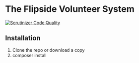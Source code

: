 # The Flipside Volunteer System
[![Scrutinizer Code Quality](https://scrutinizer-ci.com/g/BurningFlipside/VolunteerSystem/badges/quality-score.png?b=FVSv2)](https://scrutinizer-ci.com/g/BurningFlipside/VolunteerSystem/?branch=FVSv2)

## Installation
 1. Clone the repo or download a copy
 2. composer install
